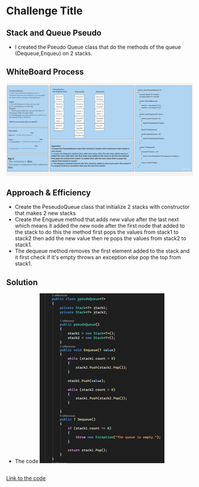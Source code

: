 # Challenge Title
## Stack and Queue Pseudo
+ I created the Pseudo Queue class that do the methods of the queue (Dequeue,Enqueu) on 2 stacks.

## WhiteBoard Process
![pseudo queue Whiteboard](./Assest/Whiteboard.jpg)
## Approach & Efficiency
+ Create the PeseudoQueue class that initialize 2 stacks with constructor that makes 2 new stacks 
+ Create the Enqueue method that adds new value after the last next which means it added the new node after the first node that added to the stack to do this the method first pops the values from stack1 to stack2 then add the new value then re pops the values from stack2 to stack1. 
+ The dequeue method removes the first element added to the stack and it first check if it's empty throws an exception else pop the top from stack1.


## Solution
+ The code
![pseudo queue](./Assest/Code.png)
## 
[Link to the code](/LinkedList/Program.cs)


